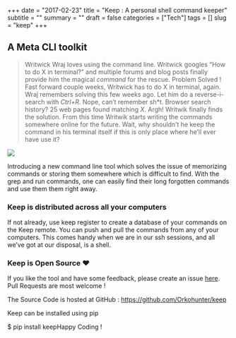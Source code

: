 +++
date = "2017-02-23"
title = "Keep : A personal shell command keeper"
subtitle = ""
summary = ""
draft = false
categories = ["Tech"]
tags = []
slug = "keep"
+++

## A Meta CLI toolkit


> Writwick Wraj loves using the command line.
> Writwick googles “How to do X in terminal?” and multiple forums and blog posts finally provide him the magical *command* for the rescue. Problem Solved !
> Fast forward couple weeks, Writwick has to do X in terminal, again. Wraj remembers solving this few weeks ago. Let him do a reverse-i-search with *Ctrl+R*. Nope, can’t remember sh*t. Browser search history? 25 web pages found matching *X*. Argh!
> Writwik finally finds the solution. From this time Writwik starts writing the commands somewhere online for the future.
> Wait, why shouldn’t he keep the command in his terminal itself if this is only place where he’ll ever have use it?

![](/img/1*A4bHZhazEzT2giYA-djLmA.gif)

Introducing a new command line tool which solves the issue of memorizing commands or storing them somewhere which is difficult to find. With the grep and run commands, one can easily find their long forgotten commands and use them them right away.

### Keep is distributed across all your computers

If not already, use keep register to create a database of your commands on the Keep remote. You can push and pull the commands from any of your computers. This comes handy when we are in our ssh sessions, and all we’ve got at our disposal, is a shell.

### Keep is Open Source ❤

If you like the tool and have some feedback, please create an issue [here](https://github.com/orkohunter/keep).
Pull Requests are most welcome !

The Source Code is hosted at GitHub : <https://github.com/Orkohunter/keep>

Keep can be installed using pip

$ pip install keepHappy Coding !

